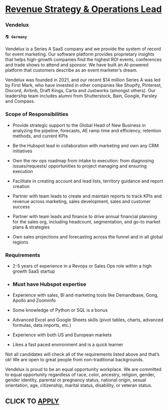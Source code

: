 # [Revenue Strategy & Operations Lead](https://www.remotewlb.com/apply/revenue-strategy-operations-lead)  
### Vendelux  
#### `🌎 Germany`  

Vendelux is a Series A SaaS company and we provide the system of record for event marketing. Our software platform provides proprietary insights that helps high-growth companies find the highest ROI events, conferences and trade shows to attend and sponsor. We have built an AI-powered platform that customers describe as an event marketer’s dream.

Vendelux was founded in 2021, and our recent $14 million Series A was led by First Mark, who have invested in other companies like Shopify, Pinterest, Discord, Airbnb, Draft Kings, Carta and Justworks (amongst others). Our leadership team includes alumni from Shutterstock, Bain, Google, Parsley and Compass.

### Scope of Responsibilities

  * Provide strategic support to the Global Head of New Business in analyzing the pipeline, forecasts, AE ramp time and efficiency, retention methods, and current KPIs

  * Be the Hubspot lead in collaboration with marketing and own any CRM initiatives

  * Own the rev ops roadmap from intake to execution: from diagnosing issues/requests/ opportunities to project managing and ensuring execution

  * Facilitate in creating account and lead lists, territory guidance and report creation

  * Partner with team leads to create and maintain reports to track KPIs and revenue across marketing, sales development, sales and customer success

  * Partner with team leads and finance to drive annual financial planning for the sales org, including headcount, segmentation, and go-to market plans & strategies

  * Own sales projections and forecasting across the funnel and in all global regions

### Requirements

  * 2-5 years of experience in a Revops or Sales Ops role within a high growth SaaS startup

  * ### Must have Hubspot expertise

  * Experience with sales, BI and marketing tools like Demandbase, Gong, Apollo and Zoominfo

  * Some knowledge of Python or SQL is a bonus

  * Advanced Excel and Google Sheets skills (pivot tables, charts, advanced formulas, data imports, etc.)

  * Experience with both US and European markets

  * Likes a fast paced environment and is a quick learner

Not all candidates will check all of the requirements listed above and that’s ok! We are open to great people from non-traditional backgrounds.

Vendelux is proud to be an equal opportunity workplace. We are committed to equal opportunity regardless of race, color, ancestry, religion, gender, gender identity, parental or pregnancy status, national origin, sexual orientation, age, citizenship, marital status, disability, or veteran status.

  
## CLICK TO [APPLY](https://www.remotewlb.com/apply/revenue-strategy-operations-lead)

